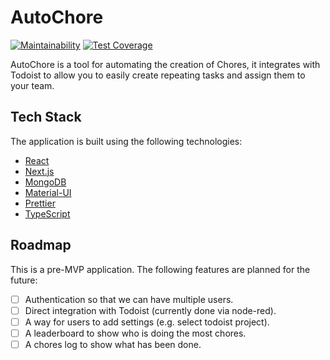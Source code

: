 # AutoChore

[![Maintainability](https://api.codeclimate.com/v1/badges/87aff158548341b6ca95/maintainability)](https://codeclimate.com/github/foxleigh81/autochore/maintainability)
[![Test Coverage](https://api.codeclimate.com/v1/badges/87aff158548341b6ca95/test_coverage)](https://codeclimate.com/github/foxleigh81/autochore/test_coverage)

AutoChore is a tool for automating the creation of Chores, it integrates with Todoist to allow you to easily
create repeating tasks and assign them to your team.

## Tech Stack

The application is built using the following technologies:

- [React](https://reactjs.org/)
- [Next.js](https://nextjs.org/)
- [MongoDB](https://www.mongodb.com/)
- [Material-UI](https://material-ui.com/)
- [Prettier](https://prettier.io/)
- [TypeScript](https://www.typescriptlang.org/)

## Roadmap

This is a pre-MVP application. The following features are planned for the future:

- [ ] Authentication so that we can have multiple users.  
- [ ] Direct integration with Todoist (currently done via node-red).  
- [ ] A way for users to add settings (e.g. select todoist project).  
- [ ] A leaderboard to show who is doing the most chores.  
- [ ] A chores log to show what has been done.  